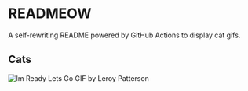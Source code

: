 # READMEOW

A self-rewriting README powered by GitHub Actions to display cat gifs.

## Cats

![Im Ready Lets Go GIF by Leroy Patterson](https://media4.giphy.com/media/CjmvTCZf2U3p09Cn0h/200.gif?cid=9acd02dah89ng5gw7933pu47qow9k3qmqeq3jk3zlpldcc8e&ep=v1_gifs_search&rid=200.gif&ct=g)
